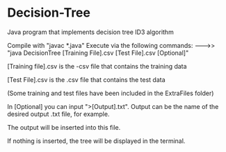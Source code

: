 # Decision-Tree


Java program that implements decision tree ID3 algorithm

Compile with "javac *.java" Execute via the following commands: --->> "java DecisionTree [Training File].csv [Test File].csv [Optional]"

[Training file].csv is the -csv file that contains the training data

[Test File].csv is the .csv file that contains the test data

(Some training and test files have been included in the ExtraFiles folder)

In [Optional] you can input ">[Output].txt". Output can be the name of the desired output .txt file, for example.

The output will be inserted into this file.

If nothing is inserted, the tree will be displayed in the terminal.

